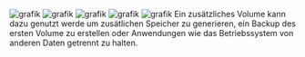 ![grafik](https://github.com/user-attachments/assets/b92a25ff-4aa9-4213-ad1f-7872d638a3de)
![grafik](https://github.com/user-attachments/assets/2fbee29b-5a56-4180-9263-b9a6de8ff7e8)
![grafik](https://github.com/user-attachments/assets/a3ce1264-623d-406d-bbb1-c9ec8f5f196e)
![grafik](https://github.com/user-attachments/assets/88158e0e-8066-45c9-93ba-c1f7042ea36c)
![grafik](https://github.com/user-attachments/assets/b1691345-f0c6-4920-bae1-a32b7f1dad45)
Ein zusätzliches Volume kann dazu genutzt werde um zusätlichen Speicher zu generieren, 
ein Backup des ersten Volume zu erstellen oder Anwendungen wie das Betriebssystem von anderen Daten getrennt zu halten.
